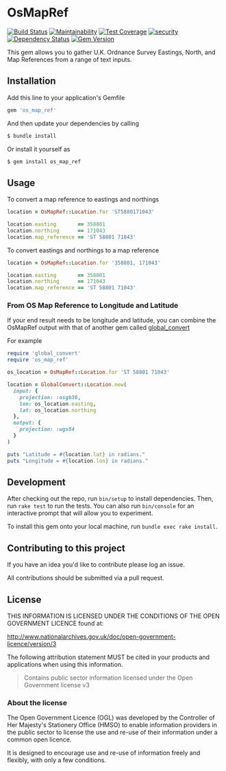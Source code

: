 # OsMapRef

[![Build Status](https://travis-ci.org/DEFRA/os_map_ref.svg?branch=master)](https://travis-ci.org/DEFRA/os_map_ref)
[![Maintainability](https://api.codeclimate.com/v1/badges/759edb337395f3c0e9d2/maintainability)](https://codeclimate.com/github/DEFRA/os_map_ref/maintainability)
[![Test Coverage](https://api.codeclimate.com/v1/badges/759edb337395f3c0e9d2/test_coverage)](https://codeclimate.com/github/DEFRA/os_map_ref/test_coverage)
[![security](https://hakiri.io/github/DEFRA/os_map_ref/master.svg)](https://hakiri.io/github/DEFRA/os_map_ref/master)
[![Dependency Status](https://dependencyci.com/github/DEFRA/os_map_ref/badge)](https://dependencyci.com/github/DEFRA/os_map_ref)
[![Gem Version](https://badge.fury.io/rb/os_map_ref.svg)](https://badge.fury.io/rb/os_map_ref)

This gem allows you to gather U.K. Ordnance Survey Eastings, North, and Map
References from a range of text inputs.

## Installation

Add this line to your application's Gemfile

```ruby
gem 'os_map_ref'
```

And then update your dependencies by calling

```bash
$ bundle install
```

Or install it yourself as

```bash
$ gem install os_map_ref
```

## Usage

To convert a map reference to eastings and northings

```ruby
location = OsMapRef::Location.for 'ST5880171043'

location.easting       == 358801
location.northing      == 171043
location.map_reference == 'ST 58801 71043'
```

To convert eastings and northings to a map reference

```ruby
location = OsMapRef::Location.for '358801, 171043'

location.easting       == 358801
location.northing      == 171043
location.map_reference == 'ST 58801 71043'
```

### From OS Map Reference to Longitude and Latitude

If your end result needs to be longitude and latitude, you can combine the
OsMapRef output with that of another gem called
[global_convert](https://github.com/reggieb/global_convert)

For example

```ruby
require 'global_convert'
require 'os_map_ref'

os_location = OsMapRef::Location.for 'ST 58801 71043'

location = GlobalConvert::Location.new(
  input: {
    projection: :osgb36,
    lon: os_location.easting,
    lat: os_location.northing
  },
  output: {
    projection: :wgs84
  }
)

puts "Latitude = #{location.lat} in radians."
puts "Longitude = #{location.lon} in radians."
```

## Development

After checking out the repo, run `bin/setup` to install dependencies.
Then, run `rake test` to run the tests. You can also run `bin/console`
for an interactive prompt that will allow you to experiment.

To install this gem onto your local machine, run `bundle exec rake install`.

## Contributing to this project

If you have an idea you'd like to contribute please log an issue.

All contributions should be submitted via a pull request.

## License

THIS INFORMATION IS LICENSED UNDER THE CONDITIONS OF THE OPEN GOVERNMENT LICENCE found at:

http://www.nationalarchives.gov.uk/doc/open-government-licence/version/3

The following attribution statement MUST be cited in your products and applications when using this information.

> Contains public sector information licensed under the Open Government license v3

### About the license

The Open Government Licence (OGL) was developed by the Controller of Her Majesty's Stationery Office (HMSO) to enable information providers in the public sector to license the use and re-use of their information under a common open licence.

It is designed to encourage use and re-use of information freely and flexibly, with only a few conditions.
